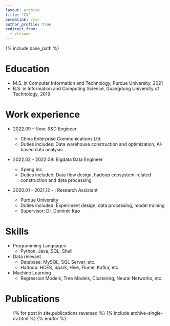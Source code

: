 ```yaml
---
layout: archive
title: "CV"
permalink: /cv/
author_profile: true
redirect_from:
  - /resume
---
```


{% include base_path %}

Education
======
* M.S. in Computer Information and Technology, Purdue University, 2021
* B.S. in Information and Computing Science, Guangdong University of Technology, 2019

Work experience
======
* 2022.09 - Now: R&D Engineer
  * China Enterprise Communications Ltd.
  * Duties includes: Data warehouse construction and optimization, AI-based data analysis

* 2022.02 - 2022.09: Bigdata Data Engineer
  * Xpeng Inc.
  * Duties included: Data flow design, hadoop ecosystem-related construction and data processing

* 2020.01 - 2021.12 - : Research Assistant
  * Purdue University
  * Duties included: Experiment design, data processing, model training
  * Supervisor: Dr. Dominic Kao
  
Skills
======
* Programming Languages
  * Python, Java, SQL, Shell
* Data relevant
  * Database: MySQL, SQL Server, etc.
  * Hadoop: HDFS, Spark, Hive, Flume, Kafka, etc.
* Machine Learning
  * Regression Models, Tree Models, Clustering, Neural Networks, etc.

Publications
======
  <ul>{% for post in site.publications reversed %}
    {% include archive-single-cv.html %}
  {% endfor %}</ul>

